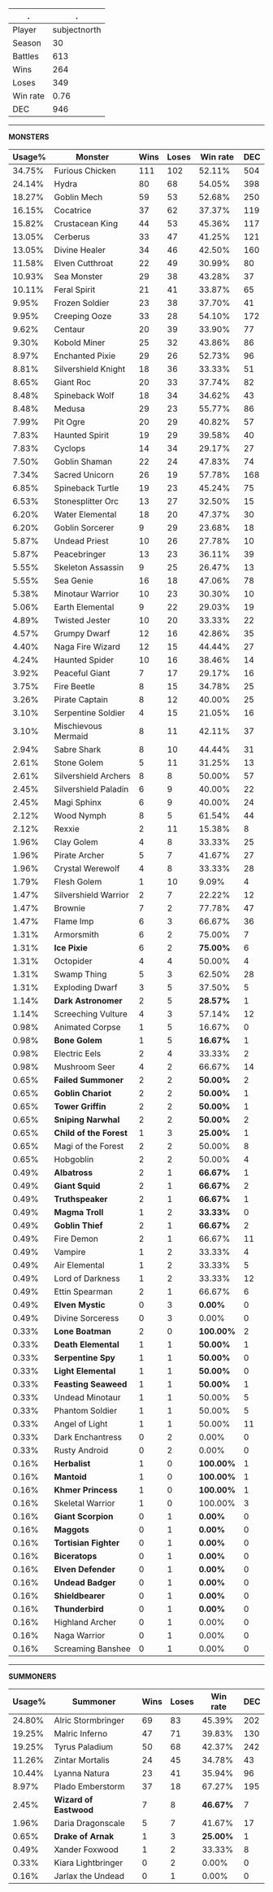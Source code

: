 .|.
|-|-
Player|subjectnorth
Season|30
Battles|613
Wins|264
Loses|349
Win rate|0.76
DEC|946

---
**MONSTERS**

Usage%|Monster|Wins|Loses|Win rate|DEC|
-|-|-|-|-|-|
34.75%|Furious Chicken|111|102|52.11%|504|
24.14%|Hydra|80|68|54.05%|398|
18.27%|Goblin Mech|59|53|52.68%|250|
16.15%|Cocatrice|37|62|37.37%|119|
15.82%|Crustacean King|44|53|45.36%|117|
13.05%|Cerberus|33|47|41.25%|121|
13.05%|Divine Healer|34|46|42.50%|160|
11.58%|Elven Cutthroat|22|49|30.99%|80|
10.93%|Sea Monster|29|38|43.28%|37|
10.11%|Feral Spirit|21|41|33.87%|65|
9.95%|Frozen Soldier|23|38|37.70%|41|
9.95%|Creeping Ooze|33|28|54.10%|172|
9.62%|Centaur|20|39|33.90%|77|
9.30%|Kobold Miner|25|32|43.86%|86|
8.97%|Enchanted Pixie|29|26|52.73%|96|
8.81%|Silvershield Knight|18|36|33.33%|51|
8.65%|Giant Roc|20|33|37.74%|82|
8.48%|Spineback Wolf|18|34|34.62%|43|
8.48%|Medusa|29|23|55.77%|86|
7.99%|Pit Ogre|20|29|40.82%|57|
7.83%|Haunted Spirit|19|29|39.58%|40|
7.83%|Cyclops|14|34|29.17%|27|
7.50%|Goblin Shaman|22|24|47.83%|74|
7.34%|Sacred Unicorn|26|19|57.78%|168|
6.85%|Spineback Turtle|19|23|45.24%|75|
6.53%|Stonesplitter Orc|13|27|32.50%|15|
6.20%|Water Elemental|18|20|47.37%|30|
6.20%|Goblin Sorcerer|9|29|23.68%|18|
5.87%|Undead Priest|10|26|27.78%|10|
5.87%|Peacebringer|13|23|36.11%|39|
5.55%|Skeleton Assassin|9|25|26.47%|13|
5.55%|Sea Genie|16|18|47.06%|78|
5.38%|Minotaur Warrior|10|23|30.30%|10|
5.06%|Earth Elemental|9|22|29.03%|19|
4.89%|Twisted Jester|10|20|33.33%|22|
4.57%|Grumpy Dwarf|12|16|42.86%|35|
4.40%|Naga Fire Wizard|12|15|44.44%|27|
4.24%|Haunted Spider|10|16|38.46%|14|
3.92%|Peaceful Giant|7|17|29.17%|16|
3.75%|Fire Beetle|8|15|34.78%|25|
3.26%|Pirate Captain|8|12|40.00%|25|
3.10%|Serpentine Soldier|4|15|21.05%|16|
3.10%|Mischievous Mermaid|8|11|42.11%|37|
2.94%|Sabre Shark|8|10|44.44%|31|
2.61%|Stone Golem|5|11|31.25%|13|
2.61%|Silvershield Archers|8|8|50.00%|57|
2.45%|Silvershield Paladin|6|9|40.00%|22|
2.45%|Magi Sphinx|6|9|40.00%|24|
2.12%|Wood Nymph|8|5|61.54%|44|
2.12%|Rexxie|2|11|15.38%|8|
1.96%|Clay Golem|4|8|33.33%|25|
1.96%|Pirate Archer|5|7|41.67%|27|
1.96%|Crystal Werewolf|4|8|33.33%|28|
1.79%|Flesh Golem|1|10|9.09%|4|
1.47%|Silvershield Warrior|2|7|22.22%|12|
1.47%|Brownie|7|2|77.78%|47|
1.47%|Flame Imp|6|3|66.67%|36|
1.31%|Armorsmith|6|2|75.00%|7|
1.31%|**Ice Pixie**|6|2|**75.00%**|6|
1.31%|Octopider|4|4|50.00%|4|
1.31%|Swamp Thing|5|3|62.50%|28|
1.31%|Exploding Dwarf|3|5|37.50%|5|
1.14%|**Dark Astronomer**|2|5|**28.57%**|1|
1.14%|Screeching Vulture|4|3|57.14%|12|
0.98%|Animated Corpse|1|5|16.67%|0|
0.98%|**Bone Golem**|1|5|**16.67%**|1|
0.98%|Electric Eels|2|4|33.33%|2|
0.98%|Mushroom Seer|4|2|66.67%|14|
0.65%|**Failed Summoner**|2|2|**50.00%**|2|
0.65%|**Goblin Chariot**|2|2|**50.00%**|1|
0.65%|**Tower Griffin**|2|2|**50.00%**|1|
0.65%|**Sniping Narwhal**|2|2|**50.00%**|2|
0.65%|**Child of the Forest**|1|3|**25.00%**|1|
0.65%|Magi of the Forest|2|2|50.00%|8|
0.65%|Hobgoblin|2|2|50.00%|4|
0.49%|**Albatross**|2|1|**66.67%**|1|
0.49%|**Giant Squid**|2|1|**66.67%**|2|
0.49%|**Truthspeaker**|2|1|**66.67%**|1|
0.49%|**Magma Troll**|1|2|**33.33%**|0|
0.49%|**Goblin Thief**|2|1|**66.67%**|2|
0.49%|Fire Demon|2|1|66.67%|11|
0.49%|Vampire|1|2|33.33%|4|
0.49%|Air Elemental|1|2|33.33%|5|
0.49%|Lord of Darkness|1|2|33.33%|12|
0.49%|Ettin Spearman|2|1|66.67%|6|
0.49%|**Elven Mystic**|0|3|**0.00%**|0|
0.49%|Divine Sorceress|0|3|0.00%|0|
0.33%|**Lone Boatman**|2|0|**100.00%**|2|
0.33%|**Death Elemental**|1|1|**50.00%**|1|
0.33%|**Serpentine Spy**|1|1|**50.00%**|0|
0.33%|**Light Elemental**|1|1|**50.00%**|0|
0.33%|**Feasting Seaweed**|1|1|**50.00%**|1|
0.33%|Undead Minotaur|1|1|50.00%|5|
0.33%|Phantom Soldier|1|1|50.00%|5|
0.33%|Angel of Light|1|1|50.00%|11|
0.33%|Dark Enchantress|0|2|0.00%|0|
0.33%|Rusty Android|0|2|0.00%|0|
0.16%|**Herbalist**|1|0|**100.00%**|1|
0.16%|**Mantoid**|1|0|**100.00%**|1|
0.16%|**Khmer Princess**|1|0|**100.00%**|1|
0.16%|Skeletal Warrior|1|0|100.00%|3|
0.16%|**Giant Scorpion**|0|1|**0.00%**|0|
0.16%|**Maggots**|0|1|**0.00%**|0|
0.16%|**Tortisian Fighter**|0|1|**0.00%**|0|
0.16%|**Biceratops**|0|1|**0.00%**|0|
0.16%|**Elven Defender**|0|1|**0.00%**|0|
0.16%|**Undead Badger**|0|1|**0.00%**|0|
0.16%|**Shieldbearer**|0|1|**0.00%**|0|
0.16%|**Thunderbird**|0|1|**0.00%**|0|
0.16%|Highland Archer|0|1|0.00%|0|
0.16%|Naga Warrior|0|1|0.00%|0|
0.16%|Screaming Banshee|0|1|0.00%|0|

---
**SUMMONERS**

Usage%|Summoner|Wins|Loses|Win rate|DEC|
-|-|-|-|-|-|
24.80%|Alric Stormbringer|69|83|45.39%|202|
19.25%|Malric Inferno|47|71|39.83%|130|
19.25%|Tyrus Paladium|50|68|42.37%|242|
11.26%|Zintar Mortalis|24|45|34.78%|43|
10.44%|Lyanna Natura|23|41|35.94%|96|
8.97%|Plado Emberstorm|37|18|67.27%|195|
2.45%|**Wizard of Eastwood**|7|8|**46.67%**|7|
1.96%|Daria Dragonscale|5|7|41.67%|17|
0.65%|**Drake of Arnak**|1|3|**25.00%**|1|
0.49%|Xander Foxwood|1|2|33.33%|8|
0.33%|Kiara Lightbringer|0|2|0.00%|0|
0.16%|Jarlax the Undead|0|1|0.00%|0|
